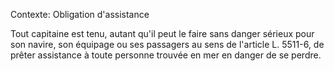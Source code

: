 Contexte: Obligation d'assistance

Tout capitaine est tenu, autant qu'il peut le faire sans danger sérieux pour son navire, son équipage ou ses passagers au sens de l'article L. 5511-6, de prêter assistance à toute personne trouvée en mer en danger de se perdre.